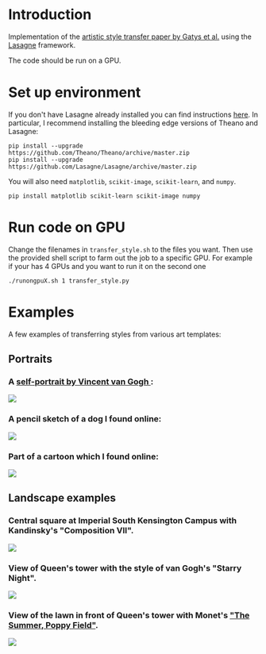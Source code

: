 # Introduction

Implementation of the [artistic style transfer paper by Gatys et al.](http://arxiv.org/abs/1508.06576) 
 using the [Lasagne](http://lasagne.readthedocs.org/en/latest/) framework. 

The code should be run on a GPU. 

# Set up environment

If you don't have Lasagne already installed you can find instructions [here](http://lasagne.readthedocs.org/en/latest/user/installation.html). 
In particular, I recommend installing the bleeding edge versions of Theano and Lasagne:

    pip install --upgrade https://github.com/Theano/Theano/archive/master.zip
    pip install --upgrade https://github.com/Lasagne/Lasagne/archive/master.zip
  
You will also need `matplotlib`, `scikit-image`, `scikit-learn`, and `numpy`. 

    pip install matplotlib scikit-learn scikit-image numpy
  
# Run code on GPU

Change the filenames in `transfer_style.sh` to the files you want. Then use the 
provided shell script to farm out the job to a specific GPU. For example if your 
has 4 GPUs and you want to run it on the second one

    ./runongpuX.sh 1 transfer_style.py

# Examples

A few examples of transferring styles from various art templates:

## Portraits

### A [self-portrait by Vincent van Gogh ](https://en.wikipedia.org/wiki/Portraits_of_Vincent_van_Gogh):

![](examples/example_gogh.png)

### A pencil sketch of a dog I found online:

![](examples/example_dog.png)

### Part of a cartoon which I found online:

![](examples/example_stone.png)

## Landscape examples

### Central square at Imperial South Kensington Campus with Kandinsky's "Composition VII".

![](examples/imperial_kandinsky.png)

### View of Queen's tower with the style of van Gogh's "Starry Night".

![](examples/queens_starrynight.png)

### View of the lawn in front of Queen's tower with Monet's ["The Summer, Poppy Field"](http://www.wikiart.org/en/claude-monet/the-summer-poppy-field).

![](examples/students_monet.png)
